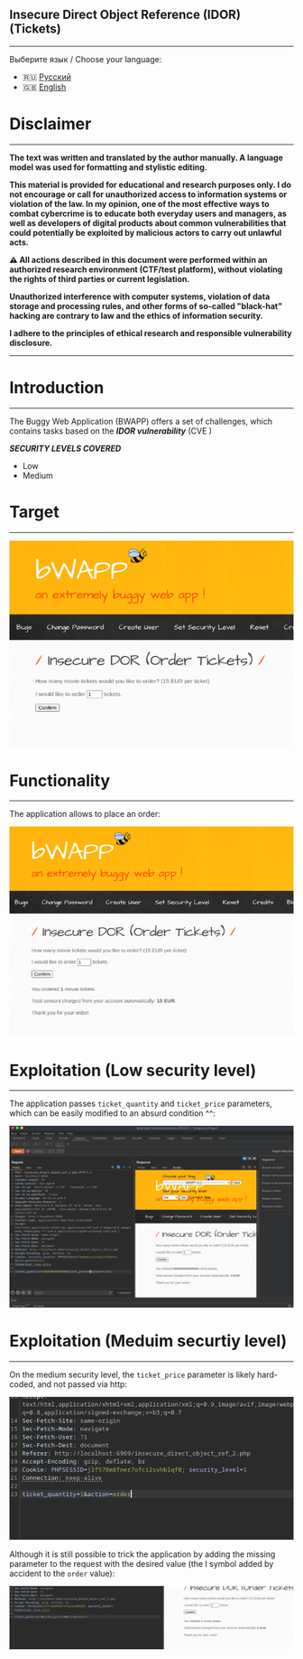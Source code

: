 ## Insecure Direct Object Reference (IDOR) (Tickets)
---

Выберите язык / Choose your language:

- 🇷🇺 [Русский](WRITEUP.md)
- 🇬🇧 [English](WRITEUP.en.md)

# Disclaimer
---

**The text was written and translated by the author manually. A language model was used for formatting and stylistic editing.**

**This material is provided for educational and research purposes only. 
I do not encourage or call for unauthorized access to information systems or violation of the law. 
In my opinion, one of the most effective ways to combat cybercrime is to educate both everyday users and managers, as well as developers of digital products about common vulnerabilities that could potentially be exploited by malicious actors to carry out unlawful acts.**

**⚠️ All actions described in this document were performed within an authorized research environment (CTF/test platform), without violating the rights of third parties or current legislation.**

**Unauthorized interference with computer systems, violation of data storage and processing rules, and other forms of so-called "black-hat" hacking are contrary to law and the ethics of information security.**

**I adhere to the principles of ethical research and responsible vulnerability disclosure.**

---

# Introduction
---
The Buggy Web Application (BWAPP) offers a set of challenges, which contains tasks based on the ***IDOR vulnerability*** (CVE )

***SECURITY LEVELS COVERED***
- Low
- Medium
# Target
---

![Target](images/IdorTicketsTarget.png)

# Functionality
---

The application allows to place an order:

![Function](images/IdorTicketsFunction.png)

# Exploitation (Low security level)
---

The application passes `ticket_quantity` and `ticket_price` parameters, which can be easily modified to an absurd condition ^^:

![Success](images/IdorTicketsSuccess.png)

# Exploitation (Meduim securtiy level)
---

On the medium security level, the `ticket_price` parameter is likely hard-coded, and not passed via http:

![Medium](images/IdorTicketsMedium.png)

Although it is still possible to trick the application by adding the missing parameter to the request with the desired value (the I symbol added by accident to the `order` value):

![Sucess](images/IdorMediumSucess.png)
